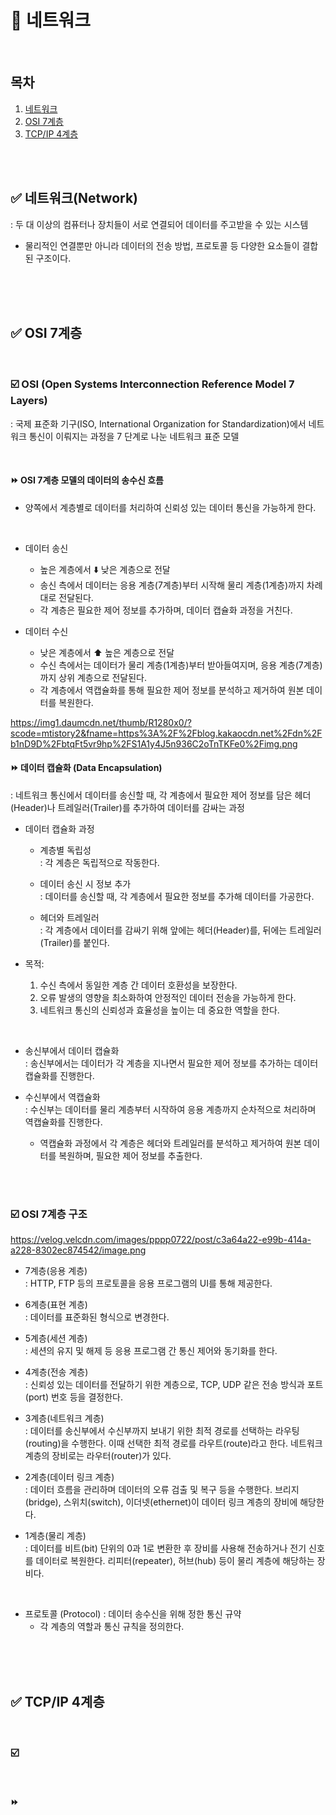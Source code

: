 
# 📌 네트워크

<br/>

## 목차
1. [네트워크](#-네트워크(network))
2. [OSI 7계층](#-OSI-7계층)
3. [TCP/IP 4계층](#-TCP/IP-4계층)

<br/><br/>


## ✅ 네트워크(Network)
: 두 대 이상의 컴퓨터나 장치들이 서로 연결되어 데이터를 주고받을 수 있는 시스템
- 물리적인 연결뿐만 아니라 데이터의 전송 방법, 프로토콜 등 다양한 요소들이 결합된 구조이다.

<br/><br/>
<br/>

## ✅ OSI 7계층

<br/>

### ☑️ OSI (Open Systems Interconnection Reference Model 7 Layers)
: 국제 표준화 기구(ISO, International Organization for Standardization)에서 네트워크 통신이 이뤄지는 과정을 7 단계로 나눈 네트워크 표준 모델

<br/>

#### ⏩ OSI 7계층 모델의 데이터의 송수신 흐름
- 양쪽에서 계층별로 데이터를 처리하여 신뢰성 있는 데이터 통신을 가능하게 한다.
<br/>

- 데이터 송신
  - 높은 계층에서 ⬇️ 낮은 계층으로 전달
  - 송신 측에서 데이터는 응용 계층(7계층)부터 시작해 물리 계층(1계층)까지 차례대로 전달된다.
  - 각 계층은 필요한 제어 정보를 추가하며, 데이터 캡슐화 과정을 거친다.

- 데이터 수신
  - 낮은 계층에서 ⬆️ 높은 계층으로 전달
  - 수신 측에서는 데이터가 물리 계층(1계층)부터 받아들여지며, 응용 계층(7계층)까지 상위 계층으로 전달된다.
  - 각 계층에서 역캡슐화를 통해 필요한 제어 정보를 분석하고 제거하여 원본 데이터를 복원한다.

https://img1.daumcdn.net/thumb/R1280x0/?scode=mtistory2&fname=https%3A%2F%2Fblog.kakaocdn.net%2Fdn%2Fb1nD9D%2FbtqFt5vr9hp%2FS1A1y4J5n936C2oTnTKFe0%2Fimg.png
<br/>

#### ⏩ 데이터 캡슐화 (Data Encapsulation) <br/>
: 네트워크 통신에서 데이터를 송신할 때, 각 계층에서 필요한 제어 정보를 담은 헤더(Header)나 트레일러(Trailer)를 추가하여 데이터를 감싸는 과정

- 데이터 캡슐화 과정 
   - 계층별 독립성 <br/>
: 각 계층은 독립적으로 작동한다.

   - 데이터 송신 시 정보 추가 <br/>
: 데이터를 송신할 때, 각 계층에서 필요한 정보를 추가해 데이터를 가공한다. 

  - 헤더와 트레일러 <br/>
: 각 계층에서 데이터를 감싸기 위해 앞에는 헤더(Header)를, 뒤에는 트레일러(Trailer)를 붙인다.

- 목적:
   1. 수신 측에서 동일한 계층 간 데이터 호환성을 보장한다.
   2. 오류 발생의 영향을 최소화하여 안정적인 데이터 전송을 가능하게 한다.
   3. 네트워크 통신의 신뢰성과 효율성을 높이는 데 중요한 역할을 한다.

<br/>

- 송신부에서 데이터 캡슐화 <br/>
: 송신부에서는 데이터가 각 계층을 지나면서 필요한 제어 정보를 추가하는 데이터 캡슐화를 진행한다.

- 수신부에서 역캡슐화 <br/>
: 수신부는 데이터를 물리 계층부터 시작하여 응용 계층까지 순차적으로 처리하며 역캡슐화를 진행한다.
  - 역캡슐화 과정에서 각 계층은 헤더와 트레일러를 분석하고 제거하여 원본 데이터를 복원하며, 필요한 제어 정보를 추출한다.


<br/><br/>

### ☑️ OSI 7계층 구조

https://velog.velcdn.com/images/pppp0722/post/c3a64a22-e99b-414a-a228-8302ec874542/image.png

- 7계층(응용 계층) <br/>
: HTTP, FTP 등의 프로토콜을 응용 프로그램의 UI를 통해 제공한다.

- 6계층(표현 계층) <br/>
: 데이터를 표준화된 형식으로 변경한다.

- 5계층(세션 계층) <br/>
: 세션의 유지 및 해제 등 응용 프로그램 간 통신 제어와 동기화를 한다.

- 4계층(전송 계층) <br/>
: 신뢰성 있는 데이터를 전달하기 위한 계층으로, TCP, UDP 같은 전송 방식과 포트(port) 번호 등을 결정한다.

- 3계층(네트워크 계층) <br/>
: 데이터를 송신부에서 수신부까지 보내기 위한 최적 경로를 선택하는 라우팅(routing)을 수행한다. 이때 선택한 최적 경로를 라우트(route)라고 한다. 네트워크 계층의 장비로는 라우터(router)가 있다.

- 2계층(데이터 링크 계층) <br/>
: 데이터 흐름을 관리하며 데이터의 오류 검출 및 복구 등을 수행한다. 브리지(bridge), 스위치(switch), 이더넷(ethernet)이 데이터 링크 계층의 장비에 해당한다.

- 1계층(물리 계층) <br/>
: 데이터를 비트(bit) 단위의 0과 1로 변환한 후 장비를 사용해 전송하거나 전기 신호를 데이터로 복원한다. 리피터(repeater), 허브(hub) 등이 물리 계층에 해당하는 장비다.

<br/>

* 프로토콜 (Protocol)
: 데이터 송수신을 위해 정한 통신 규약
  - 각 계층의 역할과 통신 규칙을 정의한다.

<br/><br/>
<br/>
  
## ✅ TCP/IP 4계층

<br/>

### ☑️ 



<br/>

#### ⏩ 



<br/><br/>
